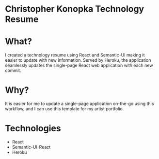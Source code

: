 # Christopher Konopka Technology Resume

# What?
I created a technology resume using React and Semantic-UI making it easier to update with new information. Served by Heroku, the application seamlessly updates the single-page React web application with each new commit. 

# Why?
It is easier for me to update a single-page application on-the-go using this workflow, and I can use this template for my artist portfolio.  

# Technologies
* React
* Semantic-UI-React
* Heroku